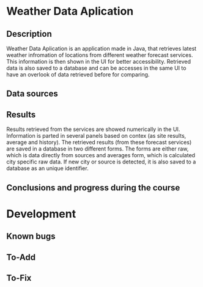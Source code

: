 # Weather Data Aplication
## Description
Weather Data Aplication is an application made in Java, that retrieves latest weather infromation of locations from different weather forecast services. This information is then shown in the UI for better accessibility. Retrieved data is also saved to a database and can be accesses in the same UI to have an overlook of data retrieved before for comparing.

## Data sources

## Results
Results retrieved from the services are showed numerically in the UI. Information is parted in several panels based on contex (as site results, average and history). 
The retrieved results (from these forecast services) are saved in a database in two different forms. 
The forms are either raw, which is data directly from sources and averages form, which is calculated city specific raw data. If new city or source is detected, it is also saved to a database as an unique identifier.

## Conclusions and progress during the course

# Development
## Known bugs

## To-Add
## To-Fix
